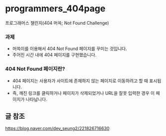 # programmers_404page
프로그래머스 챌린지(404 머쓱; Not Found Challenge)

### 과제
  - 머쓱이를 이용해서 404 Not Found 페이지를 꾸미는 것입니다.
  - 주어진 시간 내에 404 페이지를 구현했습니다.

### 404 Not Found 페이지란?
  - 404 페이지는 사용자가 사이트에 존재하지 않는 페이지로 이동하려고 할 때 표시됩니다.
  - 즉, 깨진 링크를 클릭하거나 페이지가 삭제되었거나 URL을 잘못 입력한 경우 이 페이지가 나타납니다.
  
## 글 참조
https://blog.naver.com/dev_seung2/221826716630